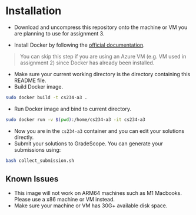 # Installation

* Download and uncompress this repository onto the machine or VM you are planning to use for assignment 3.

* Install Docker by following the [official documentation](https://docs.docker.com/get-docker/). 
> You can skip this step if you are using an Azure VM (e.g. VM used in assignment 2) since Docker has already been installed.

* Make sure your current working directory is the directory containing this README file.
* Build Docker image.

```bash
sudo docker build -t cs234-a3 .
```

* Run Docker image and bind to current directory.

```bash
sudo docker run -v $(pwd):/home/cs234-a3 -it cs234-a3
```

* Now you are in the `cs234-a3` container and you can edit your solutions directly.
* Submit your solutions to GradeScope. You can generate your submissions using: 

```bash
bash collect_submission.sh
```

## Known Issues
* This image will not work on ARM64 machines such as M1 Macbooks. Please use a x86 machine or VM instead.
* Make sure your machine or VM has 30G+ available disk space.
